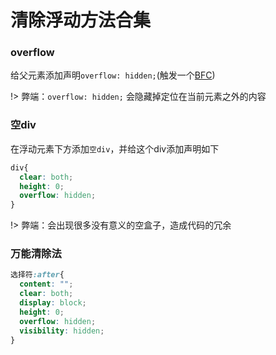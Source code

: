 # 清除浮动方法合集
### overflow
给父元素添加声明`overflow: hidden;`(触发一个[BFC](/css/BFC))

!> 弊端：`overflow: hidden;` 会隐藏掉定位在当前元素之外的内容

### 空div
在浮动元素下方添加`空div`，并给这个div添加声明如下
``` css
div{
  clear: both;
  height: 0;
  overflow: hidden;
}
```

!> 弊端：会出现很多没有意义的空盒子，造成代码的冗余

### 万能清除法
``` css
选择符:after{
  content: "";
  clear: both;
  display: block;
  height: 0;
  overflow: hidden;
  visibility: hidden;
}
```
